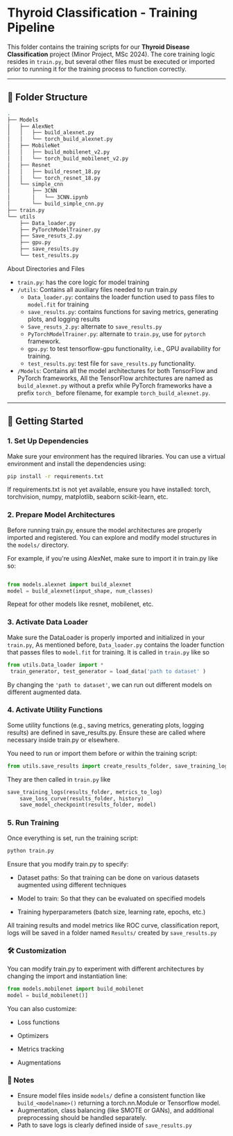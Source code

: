 # Thyroid Classification - Training Pipeline

This folder contains the training scripts for our **Thyroid Disease Classification** project (Minor Project, MSc 2024). The core training logic resides in `train.py`, but several other files must be executed or imported prior to running it for the training process to function correctly.

---

## 📁 Folder Structure

```bash
.
├── Models
│   ├── AlexNet      
│   │   ├── build_alexnet.py
│   │   └── torch_build_alexnet.py
│   ├── MobileNet
│   │   ├── build_mobilenet_v2.py
│   │   └── torch_build_mobilenet_v2.py
│   ├── Resnet
│   │   ├── build_resnet_18.py
│   │   └── torch_resnet_18.py
│   └── simple_cnn
│       ├── 3CNN
│       │   └── 3CNN.ipynb
│       └── build_simple_cnn.py
├── train.py 
└── utils
    ├── Data_loader.py
    ├── PyTorchModelTrainer.py
    ├── Save_resuts_2.py
    ├── gpu.py 
    ├── save_results.py
    └── test_results.py 
```
About Directories and Files
- ```train.py```: has the core logic for model training
- ```/utils```: Contains all auxiliary files needed to run train.py
    - ```Data_loader.py```: contains the loader function used to pass files to ```model.fit``` for training
    - ```save_results.py```: contains functions for saving metrics, generating plots, and logging results
    - ```Save_resuts_2.py```: alternate to ```save_results.py```
    - ```PyTorchModelTrainer.py```: alternate to ```train.py```, use for ```pytorch``` framework.
    - ```gpu.py```: to test tensorflow-gpu functionality, i.e., GPU availability for training.
    - ```test_results.py```: test file for ```save_results.py``` functionality.
- ```/Models```: Contains all the model architectures for both TensorFlow and PyTorch frameworks,
    All the TensorFlow architectures are named as ```build_alexnet.py``` without a prefix while PyTorch frameworks have a prefix ```torch_```
    before filename, for example ```torch_build_alexnet.py```. 
---

## 🚀 Getting Started

### 1. **Set Up Dependencies**

Make sure your environment has the required libraries. You can use a virtual environment and install the dependencies using:

```bash
pip install -r requirements.txt
```
If requirements.txt is not yet available, ensure you have installed:
torch, torchvision, numpy, matplotlib, seaborn
scikit-learn, etc.


### 2. Prepare Model Architectures
Before running train.py, ensure the model architectures are properly imported and registered. You can explore and modify model structures in the ```models/``` directory.

For example, if you're using AlexNet, make sure to import it in train.py like so:

```python

from models.alexnet import build_alexnet
model = build_alexnet(input_shape, num_classes)
```
Repeat for other models like resnet, mobilenet, etc.

### 3. Activate Data Loader 
Make sure the DataLoader is properly imported and initialized in your ```train.py```, 
As mentioned before, ```Data_loader.py``` contains the loader function that passes files to ```model.fit``` for training. 
It is called in ```train.py``` like so 
```python
from utils.Data_loader import *
 train_generator, test_generator = load_data('path to dataset' )
```
By changing the ```'path to dataset'```, we can run out different models on different augmented data. 



### 4. Activate Utility Functions
Some utility functions (e.g., saving metrics, generating plots, logging results) are defined in save_results.py. Ensure these are called where necessary inside train.py or elsewhere.

You need to run or import them before or within the training script:

```python
from utils.save_results import create_results_folder, save_training_logs, save_loss_curve, save_model_checkpoint
```
They are then called in ```train.py``` like 
```python
save_training_logs(results_folder, metrics_to_log)
    save_loss_curve(results_folder, history)
    save_model_checkpoint(results_folder, model)
```

### 5. Run Training
Once everything is set, run the training script:

```bash
python train.py
```
Ensure that you modify train.py to specify:

- Dataset paths: So that training can be done on various datasets augmented using different techniques 

- Model to train: So that they can be evaluated on specified models 

- Training hyperparameters (batch size, learning rate, epochs, etc.)

All training results and model metrics like ROC curve, classification report, logs will be saved in a folder named ```Results/```
  created by ```save_results.py```

### 🛠️ Customization
You can modify train.py to experiment with different architectures by changing the import and instantiation line:

``` python
from models.mobilenet import build_mobilenet
model = build_mobilenet()]
```
You can also customize:

- Loss functions

- Optimizers

- Metrics tracking

- Augmentations

### 📌 Notes
- Ensure model files inside ```models/``` define a consistent function like ```build_<modelname>()``` returning a torch.nn.Module or Tensorflow model.
- Augmentation, class balancing (like SMOTE or GANs), and additional preprocessing should be handled separately.
- Path to save logs is clearly defined inside of ```save_results.py```
